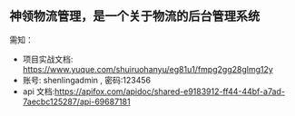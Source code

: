## 神领物流管理，是一个关于物流的后台管理系统

需知：

- 项目实战文档: https://www.yuque.com/shuiruohanyu/eg81u1/fmpg2gg28glmg12y
- 账号: shenlingadmin , 密码:123456
- api 文档:https://apifox.com/apidoc/shared-e9183912-ff44-44bf-a7ad-7aecbc125287/api-69687181
